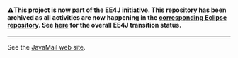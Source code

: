 #### :warning:This project is now part of the EE4J initiative. This repository has been archived as all activities are now happening in the [corresponding Eclipse repository](https://github.com/eclipse-ee4j/javamail). See [here](https://www.eclipse.org/ee4j/status.php) for the overall EE4J transition status.
 
---

See the [JavaMail web site](https://javaee.github.io/javamail).
